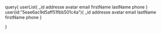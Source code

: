 
query{
  userList{
    _id
    addresse
    avatar
    email
    firstName
    lastName
    phone
  }
  user(id:"5eae6ac9d5aff51fbb501c4a"){
    _id
    addresse
    avatar
    email
    lastName
    firstName
    phone
  }
  
}